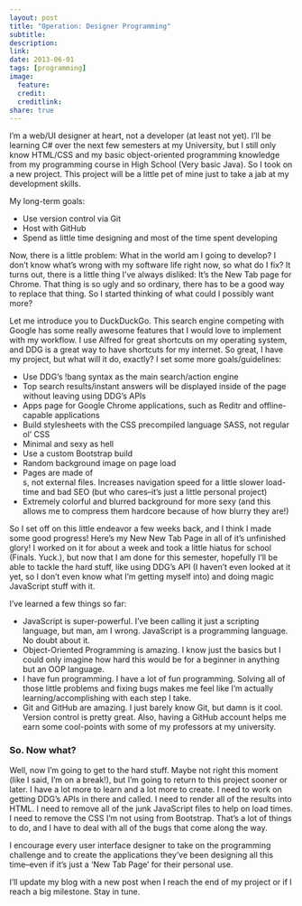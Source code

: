 ```yaml
---
layout: post
title: "Operation: Designer Programming"
subtitle:
description:
link:
date: 2013-06-01
tags: [programming]
image:
  feature:
  credit:
  creditlink:
share: true
---
```

I’m a web/UI designer at heart, not a developer (at least not yet). I’ll be learning C# over the next few semesters at my University, but I still only know HTML/CSS and my basic object-oriented programming knowledge from my programming course in High School (Very basic Java). So I took on a new project. This project will be a little pet of mine just to take a jab at my development skills.

My long-term goals:

- Use version control via Git
- Host with GitHub
- Spend as little time designing and most of the time spent developing

Now, there is a little problem: What in the world am I going to develop? I don’t know what’s wrong with my software life right now, so what do I fix? It turns out, there is a little thing I’ve always disliked: It’s the New Tab page for Chrome. That thing is so ugly and so ordinary, there has to be a good way to replace that thing. So I started thinking of what could I possibly want more?

Let me introduce you to DuckDuckGo. This search engine competing with Google has some really awesome features that I would love to implement with my workflow. I use Alfred for great shortcuts on my operating system, and DDG is a great way to have shortcuts for my internet. So great, I have my project, but what will it do, exactly? I set some more goals/guidelines:

- Use DDG’s !bang syntax as the main search/action engine
- Top search results/instant answers will be displayed inside of the page without leaving using DDG’s APIs
- Apps page for Google Chrome applications, such as Reditr and offline-capable applications
- Build stylesheets with the CSS precompiled language SASS, not regular ol’ CSS
- Minimal and sexy as hell
- Use a custom Bootstrap build
- Random background image on page load
- Pages are made of <div>s, not external files. Increases navigation speed for a little slower load-time and bad SEO (but who cares–it’s just a little personal project)
- Extremely colorful and blurred background for more sexy (and this allows me to compress them hardcore because of how blurry they are!)

So I set off on this little endeavor a few weeks back, and I think I made some good progress! Here’s my New New Tab Page in all of it’s unfinished glory! I worked on it for about a week and took a little hiatus for school (Finals. Yuck.), but now that I am done for this semester, hopefully I’ll be able to tackle the hard stuff, like using DDG’s API (I haven’t even looked at it yet, so I don’t even know what I’m getting myself into) and doing magic JavaScript stuff with it.

I’ve learned a few things so far:

- JavaScript is super-powerful. I’ve been calling it just a scripting language, but man, am I wrong. JavaScript is a programming language. No doubt about it.
- Object-Oriented Programming is amazing. I know just the basics but I could only imagine how hard this would be for a beginner in anything but an OOP language.
- I have fun programming. I have a lot of fun programming. Solving all of those little problems and fixing bugs makes me feel like I’m actually learning/accomplishing with each step I take.
- Git and GitHub are amazing. I just barely know Git, but damn is it cool. Version control is pretty great. Also, having a GitHub account helps me earn some cool-points with some of my professors at my university.

### So. Now what?
Well, now I’m going to get to the hard stuff. Maybe not right this moment (like I said, I’m on a break!), but I’m going to return to this project sooner or later. I have a lot more to learn and a lot more to create. I need to work on getting DDG’s APIs in there and called. I need to render all of the results into HTML. I need to remove all of the junk JavaScript files to help on load times. I need to remove the CSS I’m not using from Bootstrap. That’s a lot of things to do, and I have to deal with all of the bugs that come along the way.

I encourage every user interface designer to take on the programming challenge and to create the applications they’ve been designing all this time–even if it’s just a ‘New Tab Page’ for their personal use.

I’ll update my blog with a new post when I reach the end of my project or if I reach a big milestone. Stay in tune.